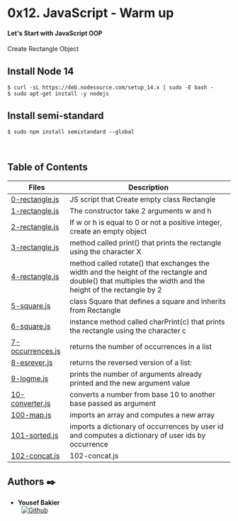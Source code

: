 # 0x12. JavaScript - Warm up

#### Let's Start with JavaScript OOP

 Create Rectangle Object
<br />

## Install Node 14
```
$ curl -sL https://deb.nodesource.com/setup_14.x | sudo -E bash -
$ sudo apt-get install -y nodejs
```
## Install semi-standard
```
$ sudo npm install semistandard --global
```
<br />

## Table of Contents
Files | Description
----- | -----------
[0-rectangle.js](./0-rectangle.js) | JS script that Create empty class Rectangle
[1-rectangle.js](./1-rectangle.js) | The constructor take 2 arguments w and h
[2-rectangle.js](./2-rectangle.js) | If w or h is equal to 0 or not a positive integer, create an empty object
[3-rectangle.js](./3-rectangle.js) | method called print() that prints the rectangle using the character X
[4-rectangle.js](./4-rectangle.js) | method called rotate() that exchanges the width and the height of the rectangle and double() that multiples the width and the height of the rectangle by 2
[5-square.js](./5-square.js) | class Square that defines a square and inherits from Rectangle
[6-square.js](./6-square.js) | instance method called charPrint(c) that prints the rectangle using the character c
[7-occurrences.js](./7-occurrences.js) | returns the number of occurrences in a list
[8-esrever.js](./8-esrever.js) | returns the reversed version of a list:
[9-logme.js](./9-logme.js) | prints the number of arguments already printed and the new argument value
[10-converter.js](./10-converter.js) | converts a number from base 10 to another base passed as argument
[100-map.js](./100-map.js) | imports an array and computes a new array
[101-sorted.js](./101-sorted.js) | imports a dictionary of occurrences by user id and computes a dictionary of user ids by occurrence
[102-concat.js](./102-concat.js) | 102-concat.js

## Authors :black_nib:

* __Yousef Bakier__ &nbsp;&nbsp;&nbsp;&nbsp;&nbsp;&nbsp; <br />
 &nbsp;&nbsp;[<img height="" src="https://img.shields.io/static/v1?label=&message=GitHub&color=181717&logo=GitHub&logoColor=f2f2f2&labelColor=2F333A" alt="Github">](https://github.com/Y-Baker)
